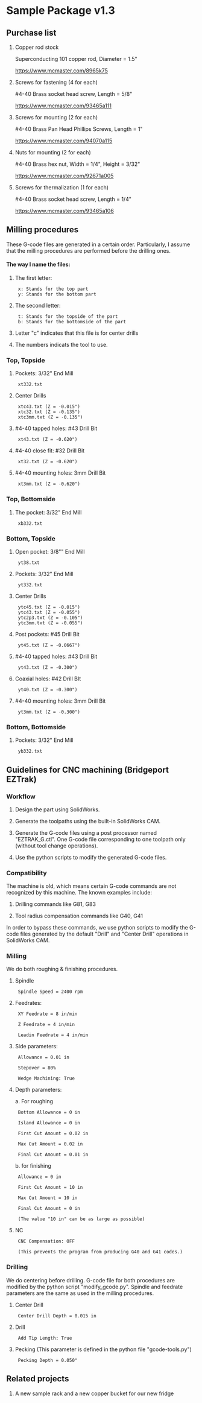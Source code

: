 # Sample Package v1.3

## Purchase list

1. Copper rod stock

    Superconducting 101 copper rod, Diameter = 1.5"

    https://www.mcmaster.com/8965k75

2. Screws for fastening (4 for each)

    \#4-40 Brass socket head screw, Length = 5/8"

    https://www.mcmaster.com/93465a111

3. Screws for mounting (2 for each)

    \#4-40 Brass Pan Head Phillips Screws, Length = 1"

    https://www.mcmaster.com/94070a115

4. Nuts for mounting (2 for each)

    \#4-40 Brass hex nut, Width = 1/4", Height = 3/32"

    https://www.mcmaster.com/92671a005

5. Screws for thermalization (1 for each)

    \#4-40 Brass socket head screw, Length = 1/4"

    https://www.mcmaster.com/93465a106
    
## Milling procedures

These G-code files are generated in a certain order. Particularly, I assume that the milling procedures are performed before the drilling ones.

#### The way I name the files:

1. The first letter:

        x: Stands for the top part
        y: Stands for the bottom part
        
2. The second letter:

        t: Stands for the topside of the part
        b: Stands for the bottomside of the part
        
3. Letter "c" indicates that this file is for center drills

4. The numbers indicats the tool to use.

### Top, Topside

1. Pockets: 3/32" End Mill

        xt332.txt

2. Center Drills

        xtc43.txt (Z = -0.015")
        xtc32.txt (Z = -0.135")
        xtc3mm.txt (Z = -0.135")
        
3. \#4-40 tapped holes: #43 Drill Bit

        xt43.txt (Z = -0.620")

4. \#4-40 close fit: #32 Drill Bit

        xt32.txt (Z = -0.620")

5. \#4-40 mounting holes: 3mm Drill Bit

        xt3mm.txt (Z = -0.620")
          
### Top, Bottomside

1. The pocket: 3/32" End Mill

        xb332.txt
        
### Bottom, Topside

1. Open pocket: 3/8"" End Mill

        yt38.txt

2. Pockets: 3/32" End Mill

        yt332.txt

3. Center Drills

        ytc45.txt (Z = -0.015")
        ytc43.txt (Z = -0.055")
        ytc2p3.txt (Z = -0.105")
        ytc3mm.txt (Z = -0.055")

4. Post pockets: #45 Drill Bit

        yt45.txt (Z = -0.0667")
        
5. \#4-40 tapped holes: #43 Drill Bit

        yt43.txt (Z = -0.300")
        
6. Coaxial holes: #42 Drill BIt

        yt40.txt (Z = -0.300")
        
7. \#4-40 mounting holes: 3mm Drill Bit

        yt3mm.txt (Z = -0.300")
        

        
### Bottom, Bottomside

1. Pockets: 3/32" End Mill

        yb332.txt

## Guidelines for CNC machining (Bridgeport EZTrak)

### Workflow
    
1. Design the part using SolidWorks.

2. Generate the toolpaths using the built-in SolidWorks CAM.

3. Generate the G-code files using a post processor named "EZTRAK_G.ctl". One G-code file corresponding to one toolpath only (without tool change operations).

4. Use the python scripts to modify the generated G-code files.

### Compatibility

The machine is old, which means certain G-code commands are not recognized by this machine. The known examples include:
  
1. Drilling commands like G81, G83

2. Tool radius compensation commands like G40, G41

In order to bypass these commands, we use python scripts to modify the G-code files generated by the default "Drill" and "Center Drill" operations in SolidWorks CAM.

### Milling

We do both roughing & finishing procedures.

1. Spindle

        Spindle Speed = 2400 rpm

2. Feedrates:

        XY Feedrate = 8 in/min
    
        Z Feedrate = 4 in/min
        
        Leadin Feedrate = 4 in/min
    
3. Side parameters:
    
        Allowance = 0.01 in
        
        Stepover = 80%
      
        Wedge Machining: True
      
4. Depth parameters:

    a. For roughing

        Bottom Allowance = 0 in
    
        Island Allowance = 0 in
    
        First Cut Amount = 0.02 in
    
        Max Cut Amount = 0.02 in
    
        Final Cut Amount = 0.01 in
        
    b. for finishing
    
        Allowance = 0 in
    
        First Cut Amount = 10 in
    
        Max Cut Amount = 10 in
    
        Final Cut Amount = 0 in
        
        (The value "10 in" can be as large as possible)

5. NC

        CNC Compensation: OFF
        
        (This prevents the program from producing G40 and G41 codes.)
        
### Drilling

We do centering before drilling. G-code file for both procedures are modified by the python script "modify_gcode.py". Spindle and feedrate parameters are the same as used in the milling procedures.

1. Center Drill

        Center Drill Depth = 0.015 in

2. Drill

        Add Tip Length: True
        
3. Pecking (This parameter is defined in the python file "gcode-tools.py")

        Pecking Depth = 0.050"

## Related projects

1. A new sample rack and a new copper bucket for our new fridge
